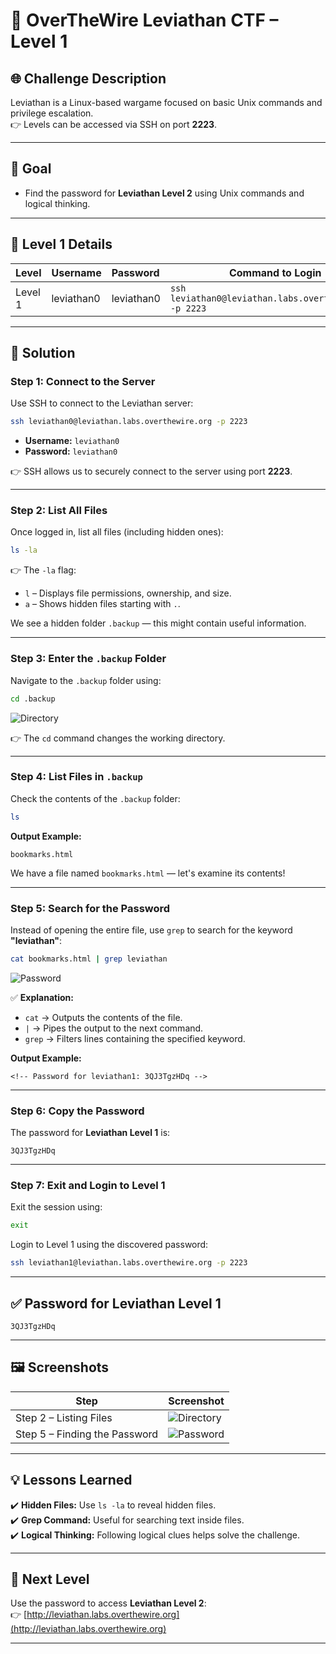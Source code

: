 # 🐉 OverTheWire Leviathan CTF – Level 1  

## 🌐 **Challenge Description**  
Leviathan is a Linux-based wargame focused on basic Unix commands and privilege escalation.  
👉 Levels can be accessed via SSH on port **2223**.  

---

## 🎯 **Goal**  
- Find the password for **Leviathan Level 2** using Unix commands and logical thinking.  

---

## 🌊 **Level 1 Details**  
| **Level** | **Username** | **Password** | **Command to Login** |
|:---------|:-------------|:------------|---------------------|
| Level 1  | leviathan0   | leviathan0   | `ssh leviathan0@leviathan.labs.overthewire.org -p 2223` |

---

## 🚀 **Solution**  

### **Step 1: Connect to the Server**  
Use SSH to connect to the Leviathan server:  

```bash
ssh leviathan0@leviathan.labs.overthewire.org -p 2223
```

- **Username:** `leviathan0`  
- **Password:** `leviathan0`  

👉 SSH allows us to securely connect to the server using port **2223**.  

---

### **Step 2: List All Files**  
Once logged in, list all files (including hidden ones):  

```bash
ls -la
```

👉 The `-la` flag:  
- `l` – Displays file permissions, ownership, and size.  
- `a` – Shows hidden files starting with `.`.  

We see a hidden folder `.backup` — this might contain useful information.  

---

### **Step 3: Enter the `.backup` Folder**  
Navigate to the `.backup` folder using:  

```bash
cd .backup
```

![Directory](https://github.com/user-attachments/assets/e4bd0ead-80b9-4161-8a2d-7999771d707d)

👉 The `cd` command changes the working directory.  

---

### **Step 4: List Files in `.backup`**  
Check the contents of the `.backup` folder:  

```bash
ls
```

**Output Example:**
```
bookmarks.html
```

We have a file named `bookmarks.html` — let's examine its contents!  

---

### **Step 5: Search for the Password**  
Instead of opening the entire file, use `grep` to search for the keyword **"leviathan"**:  

```bash
cat bookmarks.html | grep leviathan
```
![Password](https://github.com/user-attachments/assets/f0649775-bda2-4472-9f28-b2b8f8864cba)


✅ **Explanation:**  
- `cat` → Outputs the contents of the file.  
- `|` → Pipes the output to the next command.  
- `grep` → Filters lines containing the specified keyword.  

**Output Example:**
```
<!-- Password for leviathan1: 3QJ3TgzHDq -->
```

---

### **Step 6: Copy the Password**  
The password for **Leviathan Level 1** is:  

```
3QJ3TgzHDq
```

---

### **Step 7: Exit and Login to Level 1**  
Exit the session using:  

```bash
exit
```

Login to Level 1 using the discovered password:  

```bash
ssh leviathan1@leviathan.labs.overthewire.org -p 2223
```

---

## ✅ **Password for Leviathan Level 1**  
```
3QJ3TgzHDq
```

---

## 🖼️ **Screenshots**  
| Step | Screenshot |  
|------|------------|  
| Step 2 – Listing Files | ![Directory](https://github.com/user-attachments/assets/e4bd0ead-80b9-4161-8a2d-7999771d707d) |  
| Step 5 – Finding the Password | ![Password](https://github.com/user-attachments/assets/f0649775-bda2-4472-9f28-b2b8f8864cba) |  

---

## 💡 **Lessons Learned**  
✔️ **Hidden Files:** Use `ls -la` to reveal hidden files.  
✔️ **Grep Command:** Useful for searching text inside files.  
✔️ **Logical Thinking:** Following logical clues helps solve the challenge.  

---

## 🎯 **Next Level**  
Use the password to access **Leviathan Level 2**:  
👉 [http://leviathan.labs.overthewire.org](http://leviathan.labs.overthewire.org)  

---
